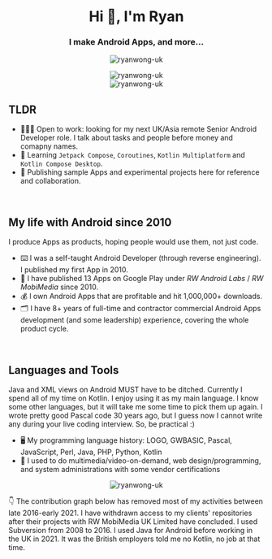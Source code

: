 <h1 align="center">Hi 👋, I'm Ryan</h1>
<h3 align="center">I make Android Apps, and more...</h3>
<p align="center"><img src="https://komarev.com/ghpvc/?username=ryanwong-uk&label=Profile%20views&color=b40e6f&style=flat" alt="ryanwong-uk" /></p>
<p align="center"><img src="https://github-readme-streak-stats.herokuapp.com/?user=ryanwong-uk&theme=dark" alt="ryanwong-uk" /><br/><img src="https://github-readme-stats-eight-theta.vercel.app/api?username=ryanwong-uk&show_icons=true&theme=dark&locale=en" alt="ryanwong-uk" /></p>

## TLDR

- 👨🏼‍💻 Open to work: looking for my next UK/Asia remote Senior Android Developer role. I talk about tasks and people before money and comapny names.
- 🌱 Learning `Jetpack Compose`, `Coroutines`, `Kotlin Multiplatform` and `Kotlin Compose Desktop`.
- 📝 Publishing sample Apps and experimental projects here for reference and collaboration.

&nbsp;

## My life with Android since 2010

I produce Apps as products, hoping people would use them, not just code.

- ⌨️ I was a self-taught Android Developer (through reverse engineering). I published my first App in 2010.
- 📱 I have published 13 Apps on Google Play under _RW Android Labs_ / _RW MobiMedia_ since 2010.
- 💰 I own Android Apps that are profitable and hit 1,000,000+ downloads.
- 🗂 I have 8+ years of full-time and contractor commercial Android Apps development (and some leadership) experience, covering the whole product cycle.

&nbsp;

## Languages and Tools

Java and XML views on Android MUST have to be ditched.
Currently I spend all of my time on Kotlin. I enjoy using it as my main language. 
I know some other languages, but it will take me some time to pick them up again. 
I wrote pretty good Pascal code 30 years ago, but I guess now I cannot write any during your live coding interview. So, be practical :)

- 🖥 My programming language history: LOGO, GWBASIC, Pascal, JavaScript, Perl, Java, PHP, Python, Kotlin 
- 💼 I used to do multimedia/video-on-demand, web design/programming, and system administrations with some vendor certifications

<p align="center"><img src="https://github-readme-stats-eight-theta.vercel.app/api/top-langs?username=ryanwong-uk&show_icons=true&locale=en&layout=compact" alt="ryanwong-uk" /></p>

👇 The contribution graph below has removed most of my activities between late 2016-early 2021. 
I have withdrawn access to my clients' repositories after their projects with RW MobiMedia UK Limited have concluded.
I used Subversion from 2008 to 2016. 
I used Java for Android before working in the UK in 2021. It was the British employers told me no Kotlin, no job at that time.

<!---
ryanwong-uk/ryanwong-uk is a ✨ special ✨ repository because its `README.md` (this file) appears on your GitHub profile.
You can click the Preview link to take a look at your changes.
--->
